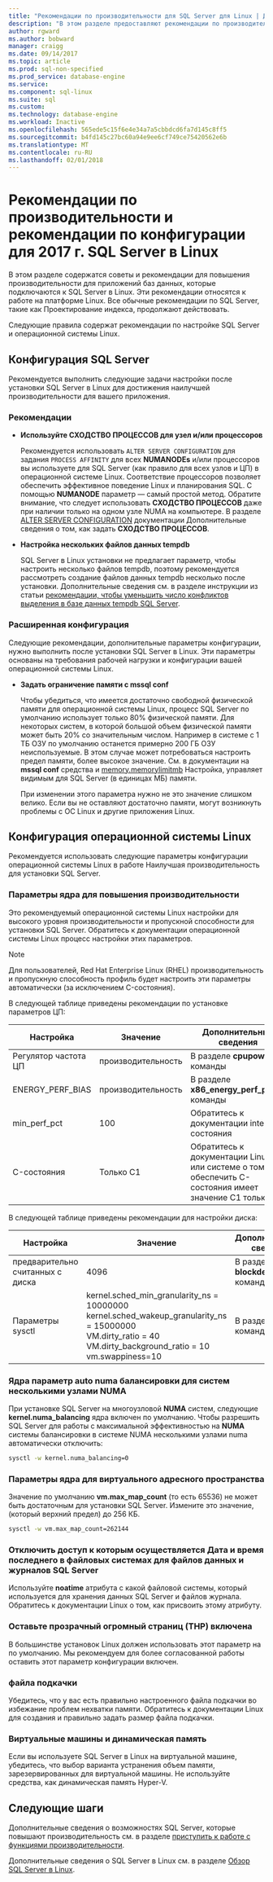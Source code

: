 ```yaml
---
title: "Рекомендации по производительности для SQL Server для Linux | Документы Microsoft"
description: "В этом разделе предоставляют рекомендации по производительности и рекомендации по запуску 2017 г. SQL Server в Linux."
author: rgward
ms.author: bobward
manager: craigg
ms.date: 09/14/2017
ms.topic: article
ms.prod: sql-non-specified
ms.prod_service: database-engine
ms.service: 
ms.component: sql-linux
ms.suite: sql
ms.custom: 
ms.technology: database-engine
ms.workload: Inactive
ms.openlocfilehash: 565ede5c15f6e4e34a7a5cbbdcd6fa7d145c8ff5
ms.sourcegitcommit: b4fd145c27bc60a94e9ee6cf749ce75420562e6b
ms.translationtype: MT
ms.contentlocale: ru-RU
ms.lasthandoff: 02/01/2018
---
```

# <a name="performance-best-practices-and-configuration-guidelines-for-sql-server-2017-on-linux"></a>Рекомендации по производительности и рекомендации по конфигурации для 2017 г. SQL Server в Linux

В этом разделе содержатся советы и рекомендации для повышения производительности для приложений баз данных, которые подключаются к SQL Server в Linux. Эти рекомендации относятся к работе на платформе Linux. Все обычные рекомендации по SQL Server, такие как Проектирование индекса, продолжают действовать.

Следующие правила содержат рекомендации по настройке SQL Server и операционной системы Linux.

## <a name="sql-server-configuration"></a>Конфигурация SQL Server

Рекомендуется выполнить следующие задачи настройки после установки SQL Server в Linux для достижения наилучшей производительности для вашего приложения.

### <a name="best-practices"></a>Рекомендации

- **Используйте СХОДСТВО ПРОЦЕССОВ для узел и/или процессоров**

   Рекомендуется использовать `ALTER SERVER CONFIGURATION` для задания `PROCESS AFFINITY` для всех **NUMANODEs** и/или процессоров вы используете для SQL Server (как правило для всех узлов и ЦП) в операционной системе Linux. Соответствие процессоров позволяет обеспечить эффективное поведение Linux и планирования SQL. С помощью **NUMANODE** параметр — самый простой метод. Обратите внимание, что следует использовать **СХОДСТВО ПРОЦЕССОВ** даже при наличии только на одном узле NUMA на компьютере.  В разделе [ALTER SERVER CONFIGURATION](../t-sql/statements/alter-server-configuration-transact-sql.md) документации Дополнительные сведения о том, как задать **СХОДСТВО ПРОЦЕССОВ**.

- **Настройка нескольких файлов данных tempdb**

   SQL Server в Linux установки не предлагает параметр, чтобы настроить несколько файлов tempdb, поэтому рекомендуется рассмотреть создание файлов данных tempdb несколько после установки. Дополнительные сведения см. в разделе инструкции из статьи [рекомендации, чтобы уменьшить число конфликтов выделения в базе данных tempdb SQL Server](https://support.microsoft.com/en-us/help/2154845/recommendations-to-reduce-allocation-contention-in-sql-server-tempdb-d).

### <a name="advanced-configuration"></a>Расширенная конфигурация

Следующие рекомендации, дополнительные параметры конфигурации, нужно выполнить после установки SQL Server в Linux. Эти параметры основаны на требования рабочей нагрузки и конфигурации вашей операционной системы Linux.

- **Задать ограничение памяти с mssql conf**

   Чтобы убедиться, что имеется достаточно свободной физической памяти для операционной системы Linux, процесс SQL Server по умолчанию использует только 80% физической памяти. Для некоторых систем, в которой большой объем физической памяти может быть 20% со значительным числом. Например в системе с 1 ТБ ОЗУ по умолчанию останется примерно 200 ГБ ОЗУ неиспользуемые. В этом случае может потребоваться настроить предел памяти, более высокое значение. См. в документации на **mssql conf** средства и [memory.memorylimitmb](sql-server-linux-configure-mssql-conf.md#memorylimit) Настройка, управляет видимым для SQL Server (в единицах МБ) памяти.

   При изменении этого параметра нужно не это значение слишком велико. Если вы не оставляют достаточно памяти, могут возникнуть проблемы с ОС Linux и другие приложения Linux.

## <a name="linux-os-configuration"></a>Конфигурация операционной системы Linux

Рекомендуется использовать следующие параметры конфигурации операционной системы Linux в работе Наилучшая производительность для установки SQL Server.

### <a name="kernel-settings-for-high-performance"></a>Параметры ядра для повышения производительности
Это рекомендуемый операционной системы Linux настройки для высокого уровня производительности и пропускной способности для установки SQL Server. Обратитесь к документации операционной системы Linux процесс настройки этих параметров.



> [!Note]
> Для пользователей, Red Hat Enterprise Linux (RHEL) производительность и пропускную способность профиль будет настроить эти параметры автоматически (за исключением C-состояния).

В следующей таблице приведены рекомендации по установке параметров ЦП:

| Настройка | Значение | Дополнительные сведения |
|---|---|---|
| Регулятор частота ЦП | производительность | В разделе **cpupower** команды |
| ENERGY_PERF_BIAS | производительность | В разделе **x86_energy_perf_policy** команды |
| min_perf_pct | 100 | Обратитесь к документации intel p-состояния |
| C-состояния | Только C1 | Обратитесь к документации Linux или системе о том, как обеспечить C-состояния имеет значение C1 только |

В следующей таблице приведены рекомендации для настройки диска:

| Настройка | Значение | Дополнительные сведения |
|---|---|---|
| предварительно считанных с диска | 4096 | В разделе **blockdev** команды |
| Параметры sysctl | kernel.sched_min_granularity_ns = 10000000<br/>kernel.sched_wakeup_granularity_ns = 15000000<br/>VM.dirty_ratio = 40<br/>VM.dirty_background_ratio = 10<br/>vm.swappiness=10 | В разделе **sysctl** команды |

### <a name="kernel-setting-auto-numa-balancing-for-multi-node-numa-systems"></a>Ядра параметр auto numa балансировки для систем несколькими узлами NUMA

При установке SQL Server на многоузловой **NUMA** систем, следующие **kernel.numa_balancing** ядра включен по умолчанию. Чтобы разрешить SQL Server для работы с максимальной эффективностью на **NUMA** системы балансировки в системе NUMA несколькими узлами numa автоматически отключить:

```bash
sysctl -w kernel.numa_balancing=0
```

### <a name="kernel-settings-for-virtual-address-space"></a>Параметры ядра для виртуального адресного пространства

Значение по умолчанию **vm.max_map_count** (то есть 65536) не может быть достаточным для установки SQL Server. Измените это значение, (который верхний предел) до 256 КБ.

```bash
sysctl -w vm.max_map_count=262144
```

### <a name="disable-last-accessed-datetime-on-file-systems-for-sql-server-data-and-log-files"></a>Отключить доступ к которым осуществляется Дата и время последнего в файловых системах для файлов данных и журналов SQL Server

Используйте **noatime** атрибута с какой файловой системы, который используется для хранения данных SQL Server и файлов журнала. Обратитесь к документации Linux о том, как присвоить этому атрибуту.

### <a name="leave-transparent-huge-pages-thp-enabled"></a>Оставьте прозрачный огромный страниц (THP) включена

В большинстве установок Linux должен использовать этот параметр на по умолчанию. Мы рекомендуем для более согласованной работы оставить этот параметр конфигурации включен.

### <a name="swapfile"></a>файла подкачки

Убедитесь, что у вас есть правильно настроенного файла подкачки во избежание проблем нехватки памяти. Обратитесь к документации Linux для создания и правильно задать размер файла подкачки.

### <a name="virtual-machines-and-dynamic-memory"></a>Виртуальные машины и динамическая память

Если вы используете SQL Server в Linux на виртуальной машине, убедитесь, что выбор варианта устранения объем памяти, зарезервированных для виртуальной машины. Не используйте средства, как динамическая память Hyper-V.

## <a name="next-steps"></a>Следующие шаги

Дополнительные сведения о возможностях SQL Server, которые повышают производительность см. в разделе [приступить к работе с функциями производительности](sql-server-linux-performance-get-started.md).

Дополнительные сведения о SQL Server в Linux см. в разделе [Обзор SQL Server в Linux](sql-server-linux-overview.md).
